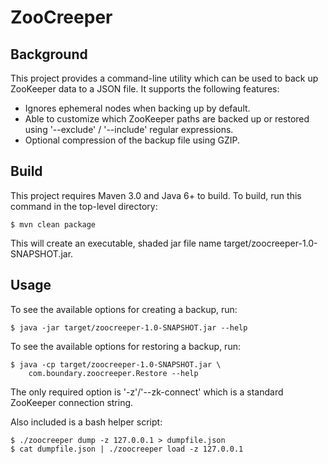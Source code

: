 ZooCreeper
==========

Background
----------

This project provides a command-line utility which can be used to back up
ZooKeeper data to a JSON file. It supports the following features:

*   Ignores ephemeral nodes when backing up by default.
*   Able to customize which ZooKeeper paths are backed up or restored using '--exclude' / '--include' regular expressions.
*   Optional compression of the backup file using GZIP.

Build
-----

This project requires Maven 3.0 and Java 6+ to build. To build, run this
command in the top-level directory:

    $ mvn clean package

This will create an executable, shaded jar file name
target/zoocreeper-1.0-SNAPSHOT.jar.

Usage
-----

To see the available options for creating a backup, run:

    $ java -jar target/zoocreeper-1.0-SNAPSHOT.jar --help

To see the available options for restoring a backup, run:

    $ java -cp target/zoocreeper-1.0-SNAPSHOT.jar \
        com.boundary.zoocreeper.Restore --help

The only required option is '-z'/'--zk-connect' which is a standard
ZooKeeper connection string.

Also included is a bash helper script:

    $ ./zoocreeper dump -z 127.0.0.1 > dumpfile.json
    $ cat dumpfile.json | ./zoocreeper load -z 127.0.0.1

